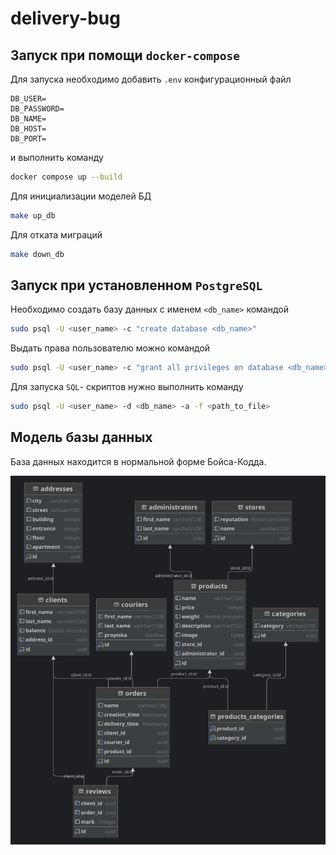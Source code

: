 # delivery-bug

## Запуск при помощи `docker-compose` 



Для запуска необходимо добавить `.env` конфигурационный файл 

```.env
DB_USER=
DB_PASSWORD=
DB_NAME=
DB_HOST=
DB_PORT=
```

и выполнить команду

```bash
docker compose up --build
```

Для инициализации моделей БД 
```bash
make up_db
```

Для отката миграций
```bash
make down_db
```



## Запуск при установленном `PostgreSQL`



Необходимо создать базу данных с именем `<db_name>` командой

```bash
sudo psql -U <user_name> -c "create database <db_name>"
```

Выдать права пользователю можно командой

```bash
sudo psql -U <user_name> -c "grant all privileges on database <db_name> to <user_name>;"
```

Для запуска `SQL`- скриптов нужно выполнить команду

```bash
sudo psql -U <user_name> -d <db_name> -a -f <path_to_file> 
```



## Модель базы данных

База данных находится в нормальной форме Бойса-Кодда.

![db-diagram](/blob/db-diagram.png)
